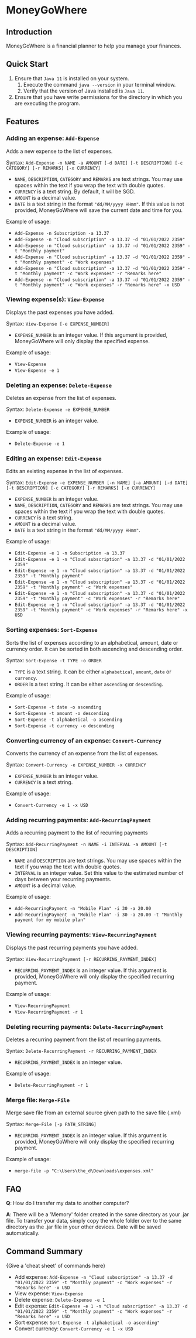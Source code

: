 # MoneyGoWhere

## Introduction

MoneyGoWhere is a financial planner to help you manage your finances.

## Quick Start

1. Ensure that ```Java 11``` is installed on your system.
    1. Execute the command ```java --version``` in your terminal window.
    2. Verify that the version of Java installed is ```Java 11```.
2. Ensure that you have write permissions for the directory in which you are executing the program.

## Features 

### Adding an expense: `Add-Expense`
Adds a new expense to the list of expenses.

Syntax: `Add-Expense -n NAME -a AMOUNT [-d DATE] [-t DESCRIPTION] [-c CATEGORY] [-r REMARKS] [-x CURRENCY]`

* `NAME`, `DESCRIPTION`, `CATEGORY` and `REMARKS` are text strings. You may use spaces within the text if you wrap the text with double quotes.
* `CURRENCY` is a text string. By default, it will be SGD. 
* `AMOUNT` is a decimal value.
* `DATE` is a text string in the format `"dd/MM/yyyy HHmm"`. If this value is not provided, MoneyGoWhere will save the current date and time for you.

Example of usage: 

* `Add-Expense -n Subscription -a 13.37`
* `Add-Expense -n "Cloud subscription" -a 13.37 -d "01/01/2022 2359"`
* `Add-Expense -n "Cloud subscription" -a 13.37 -d "01/01/2022 2359" -t "Monthly payment"`
* `Add-Expense -n "Cloud subscription" -a 13.37 -d "01/01/2022 2359" -t "Monthly payment" -c "Work expenses"`
* `Add-Expense -n "Cloud subscription" -a 13.37 -d "01/01/2022 2359" -t "Monthly payment" -c "Work expenses" -r "Remarks here"`
* `Add-Expense -n "Cloud subscription" -a 13.37 -d "01/01/2022 2359" -t "Monthly payment" -c "Work expenses" -r "Remarks here" -x USD`

### Viewing expense(s): `View-Expense`
Displays the past expenses you have added.

Syntax: `View-Expense [-e EXPENSE_NUMBER]`

* `EXPENSE_NUMBER` is an integer value. If this argument is provided, MoneyGoWhere will only display the specified expense.

Example of usage:

* `View-Expense`
* `View-Expense -e 1`

### Deleting an expense: `Delete-Expense`
Deletes an expense from the list of expenses.

Syntax: `Delete-Expense -e EXPENSE_NUMBER`

* `EXPENSE_NUMBER` is an integer value.

Example of usage:

* `Delete-Expense -e 1`

### Editing an expense: `Edit-Expense`
Edits an existing expense in the list of expenses.

Syntax: `Edit-Expense -e EXPENSE_NUMBER [-n NAME] [-a AMOUNT] [-d DATE] [-t DESCRIPTION] [-c CATEGORY] [-r REMARKS] [-x CURRENCY]`

* `EXPENSE_NUMBER` is an integer value.
* `NAME`, `DESCRIPTION`, `CATEGORY` and `REMARKS` are text strings. You may use spaces within the text if you wrap the text with double quotes.
* `CURRENCY` is a text string. 
* `AMOUNT` is a decimal value.
* `DATE` is a text string in the format `"dd/MM/yyyy HHmm"`.

Example of usage:

* `Edit-Expense -e 1 -n Subscription -a 13.37`
* `Edit-Expense -e 1 -n "Cloud subscription" -a 13.37 -d "01/01/2022 2359"`
* `Edit-Expense -e 1 -n "Cloud subscription" -a 13.37 -d "01/01/2022 2359" -t "Monthly payment"`
* `Edit-Expense -e 1 -n "Cloud subscription" -a 13.37 -d "01/01/2022 2359" -t "Monthly payment" -c "Work expenses"`
* `Edit-Expense -e 1 -n "Cloud subscription" -a 13.37 -d "01/01/2022 2359" -t "Monthly payment" -c "Work expenses" -r "Remarks here"`
* `Edit-Expense -e 1 -n "Cloud subscription" -a 13.37 -d "01/01/2022 2359" -t "Monthly payment" -c "Work expenses" -r "Remarks here" -x USD`

### Sorting expenses: `Sort-Expense`
Sorts the list of expenses according to an alphabetical, amount, date or currency order. It can be sorted in both ascending and
descending order. 

Syntax: `Sort-Expense -t TYPE -o ORDER`

* `TYPE` is a text string. It can be either `alphabetical`, `amount`, `date` or `currency`.
* `ORDER` is a text string. It can be either `ascending` or `descending`.

Example of usage:
* `Sort-Expense -t date -o ascending`
* `Sort-Expense -t amount -o descending`
* `Sort-Expense -t alphabetical -o ascending`
* `Sort-Expense -t currency -o descending`

### Converting currency of an expense: `Convert-Currency`
Converts the currency of an expense from the list of expenses.

Syntax: `Convert-Currency -e EXPENSE_NUMBER -x CURRENCY`

* `EXPENSE_NUMBER` is an integer value.
* `CURRENCY` is a text string.

Example of usage:

* `Convert-Currency -e 1 -x USD`

### Adding recurring payments: `Add-RecurringPayment`
Adds a recurring payment to the list of recurring payments

Syntax: `Add-RecurringPayment -n NAME -i INTERVAL -a AMOUNT [-t DESCRIPTION]`

* `NAME` and `DESCRIPTION` are text strings. You may use spaces within the text if you wrap the text with double quotes.
* `INTERVAL` is an integer value. Set this value to the estimated number of days between your recurring payments.
* `AMOUNT` is a decimal value.

Example of usage:
* `Add-RecurringPayment -n "Mobile Plan" -i 30 -a 20.00`
* `Add-RecurringPayment -n "Mobile Plan" -i 30 -a 20.00 -t "Monthly payment for my mobile plan"`

### Viewing recurring payments: `View-RecurringPayment`
Displays the past recurring payments you have added.

Syntax: `View-RecurringPayment [-r RECURRING_PAYMENT_INDEX]`

* `RECURRING_PAYMENT_INDEX` is an integer value. If this argument is provided, MoneyGoWhere will only display the specified recurring payment.

Example of usage:

* `View-RecurringPayment`
* `View-RecurringPayment -r 1`

### Deleting recurring payments: `Delete-RecurringPayment`
Deletes a recurring payment from the list of recurring payments.

Syntax: `Delete-RecurringPayment -r RECURRING_PAYMENT_INDEX`

* `RECURRING_PAYMENT_INDEX` is an integer value.

Example of usage:

* `Delete-RecurringPayment -r 1`

### Merge file: `Merge-File`
Merge save file from an external source given path to the save file (.xml)

Syntax: `Merge-File [-p PATH_STRING]`

* `RECURRING_PAYMENT_INDEX` is an integer value. If this argument is provided, MoneyGoWhere will only display the specified recurring payment.

Example of usage:

* `merge-file -p "C:\Users\the_d\Downloads\expenses.xml"`

## FAQ

**Q**: How do I transfer my data to another computer?

**A**: There will be a 'Memory' folder created in the same directory as your .jar file. 
To transfer your data, simply copy the whole folder over to the same directory as the .jar 
file in your other devices. Date will be saved automatically.

## Command Summary

{Give a 'cheat sheet' of commands here}

* Add expense: `Add-Expense -n "Cloud subscription" -a 13.37 -d "01/01/2022 2359" -t "Monthly payment" -c "Work expenses" -r "Remarks here" -x USD`
* View expense: `View-Expense`
* Delete expense: `Delete-Expense -e 1`
* Edit expense: `Edit-Expense -e 1 -n "Cloud subscription" -a 13.37 -d "01/01/2022 2359" -t "Monthly payment" -c "Work expenses" -r "Remarks here" -x USD`
* Sort expense: `Sort-Expense -t alphabetical -o ascending"`
* Convert currency: `Convert-Currency -e 1 -x USD`
